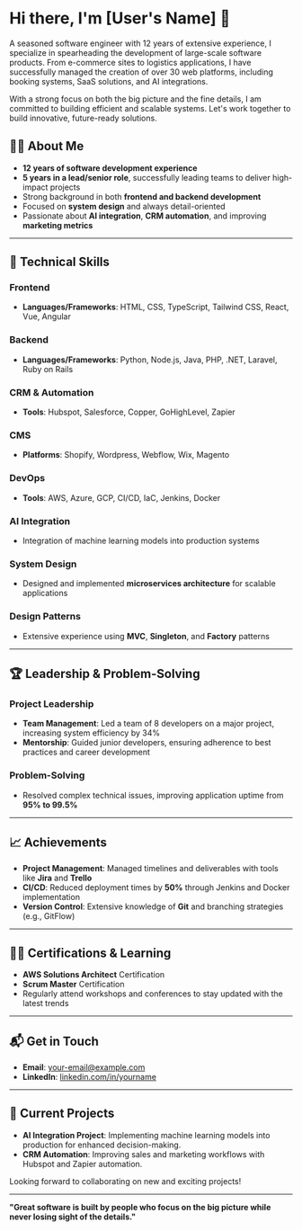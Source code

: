 # Hi there, I'm [User's Name] 👋

A seasoned software engineer with 12 years of extensive experience, I specialize in spearheading the development of large-scale software products. From e-commerce sites to logistics applications, I have successfully managed the creation of over 30 web platforms, including booking systems, SaaS solutions, and AI integrations.

With a strong focus on both the big picture and the fine details, I am committed to building efficient and scalable systems. Let's work together to build innovative, future-ready solutions.

## 👨‍💻 About Me

- **12 years of software development experience**
- **5 years in a lead/senior role**, successfully leading teams to deliver high-impact projects
- Strong background in both **frontend and backend development**
- Focused on **system design** and always detail-oriented
- Passionate about **AI integration**, **CRM automation**, and improving **marketing metrics**
  
---

## 🔧 Technical Skills

### Frontend
- **Languages/Frameworks**: HTML, CSS, TypeScript, Tailwind CSS, React, Vue, Angular

### Backend
- **Languages/Frameworks**: Python, Node.js, Java, PHP, .NET, Laravel, Ruby on Rails

### CRM & Automation
- **Tools**: Hubspot, Salesforce, Copper, GoHighLevel, Zapier

### CMS
- **Platforms**: Shopify, Wordpress, Webflow, Wix, Magento

### DevOps
- **Tools**: AWS, Azure, GCP, CI/CD, IaC, Jenkins, Docker

### AI Integration
- Integration of machine learning models into production systems

### System Design
- Designed and implemented **microservices architecture** for scalable applications

### Design Patterns
- Extensive experience using **MVC**, **Singleton**, and **Factory** patterns

---

## 🏆 Leadership & Problem-Solving

### Project Leadership
- **Team Management**: Led a team of 8 developers on a major project, increasing system efficiency by 34%
- **Mentorship**: Guided junior developers, ensuring adherence to best practices and career development

### Problem-Solving
- Resolved complex technical issues, improving application uptime from **95% to 99.5%**

---

## 📈 Achievements

- **Project Management**: Managed timelines and deliverables with tools like **Jira** and **Trello**
- **CI/CD**: Reduced deployment times by **50%** through Jenkins and Docker implementation
- **Version Control**: Extensive knowledge of **Git** and branching strategies (e.g., GitFlow)

---

## 🧑‍🎓 Certifications & Learning

- **AWS Solutions Architect** Certification
- **Scrum Master** Certification
- Regularly attend workshops and conferences to stay updated with the latest trends

---

## 📬 Get in Touch

- **Email**: [your-email@example.com](mailto:your-email@example.com)
- **LinkedIn**: [linkedin.com/in/yourname](https://www.linkedin.com/in/yourname)

---

## 🔨 Current Projects

- **AI Integration Project**: Implementing machine learning models into production for enhanced decision-making.
- **CRM Automation**: Improving sales and marketing workflows with Hubspot and Zapier automation.

Looking forward to collaborating on new and exciting projects!

---

**"Great software is built by people who focus on the big picture while never losing sight of the details."**
